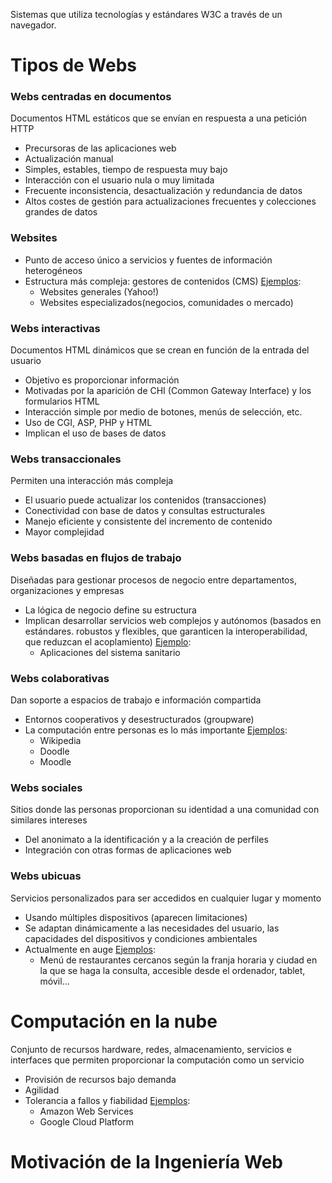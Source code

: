 Sistemas que utiliza tecnologías y estándares W3C a través de un navegador.

# Tipos de Webs
### Webs centradas en documentos
Documentos HTML estáticos que se envían en respuesta a una petición HTTP
- Precursoras de las aplicaciones web
- Actualización manual
- Simples, estables, tiempo de respuesta muy bajo
- Interacción con el usuario nula o muy limitada
- Frecuente inconsistencia, desactualización y redundancia de datos
- Altos costes de gestión para actualizaciones frecuentes y colecciones grandes de datos


### Websites
- Punto de acceso único a servicios y fuentes de información heterogéneos
- Estructura más compleja: gestores de contenidos (CMS)
<u>Ejemplos</u>:
	- Websites generales (Yahoo!)
	- Websites especializados(negocios, comunidades o mercado)


### Webs interactivas
Documentos HTML dinámicos que se crean en función de la entrada del usuario
- Objetivo es proporcionar información
- Motivadas por la aparición de CHI (Common Gateway Interface) y los formularios HTML
- Interacción simple por medio de botones, menús de selección, etc.
- Uso de CGI, ASP, PHP y HTML
- Implican el uso de bases de datos


### Webs transaccionales
Permiten una interacción más compleja
- El usuario puede actualizar los contenidos (transacciones)
- Conectividad con base de datos y consultas estructurales
- Manejo eficiente y consistente del incremento de contenido
- Mayor complejidad


### Webs basadas en flujos de trabajo
Diseñadas para gestionar procesos de negocio entre departamentos, organizaciones y empresas
- La lógica de negocio define su estructura
- Implican desarrollar servicios web complejos y autónomos (basados en estándares. robustos y flexibles, que garanticen la interoperabilidad, que reduzcan el acoplamiento)
<u>Ejemplo</u>:
	- Aplicaciones del sistema sanitario


### Webs colaborativas
Dan soporte a espacios de trabajo e información compartida
- Entornos cooperativos y desestructurados (groupware)
- La computación entre personas es lo más importante
<u>Ejemplos</u>:
	- Wikipedia
	- Doodle
	- Moodle


### Webs sociales
Sitios donde las personas proporcionan su identidad a una comunidad con similares intereses
- Del anonimato a la identificación y a la creación de perfiles
- Integración con otras formas de aplicaciones web


### Webs ubicuas
Servicios personalizados para ser accedidos en cualquier lugar y momento
- Usando múltiples dispositivos (aparecen limitaciones)
- Se adaptan dinámicamente a las necesidades del usuario, las capacidades del dispositivos y condiciones ambientales
- Actualmente en auge
<u>Ejemplos</u>:
	- Menú de restaurantes cercanos según la franja horaria y ciudad en la que se haga la consulta, accesible desde el ordenador, tablet, móvil...


# Computación en la nube
Conjunto de recursos hardware, redes, almacenamiento, servicios e interfaces que permiten proporcionar la computación como un servicio
- Provisión de recursos bajo demanda
- Agilidad
- Tolerancia a fallos y fiabilidad
<u>Ejemplos</u>:
	- Amazon Web Services
	- Google Cloud Platform

# Motivación de la Ingeniería Web
